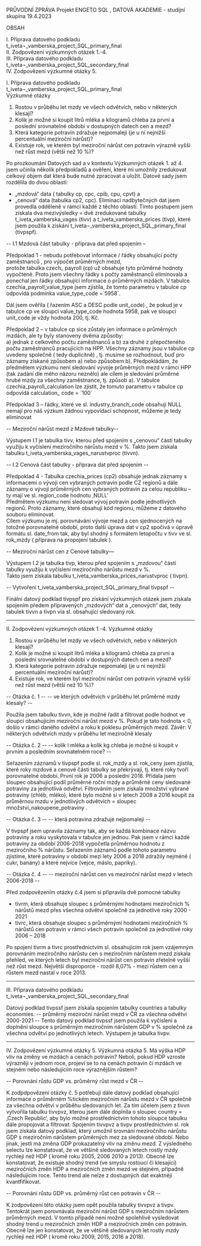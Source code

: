 PRŮVODNÍ ZPRÁVA
Projekt ENGETO SQL , DATOVÁ AKADEMIE - studijní skupina  19.4.2023

OBSAH

I.	Příprava datového podkladu   t_iveta¬_vamberska_project_SQL_primary_final   
II.	Zodpovězení výzkumných otázek 1.-4.       
III.	Příprava datového podkladu   t_iveta¬_vamberska_project_SQL_secondary_final   
IV.	Zodpovězení výzkumné otázky 5.


I.	Příprava datového podkladu   t_iveta¬_vamberska_project_SQL_primary_final   
Výzkumné otázky
1.	Rostou v průběhu let mzdy ve všech odvětvích, nebo v některých klesají?
2.	Kolik je možné si koupit litrů mléka a kilogramů chleba za první a poslední srovnatelné období v dostupných datech cen a mezd?
3.	Která kategorie potravin zdražuje nejpomaleji (je u ní nejnižší percentuální meziroční nárůst)?
4.	Existuje rok, ve kterém byl meziroční nárůst cen potravin výrazně vyšší než růst mezd (větší než 10 %)?

Po prozkoumání Datových sad a v kontextu Výzkumných otázek 1. až 4. jsem učinila několik předpokladů a ověření, 
které mi umožnily zredukovat celkový objem dat která bude nutné zpracovat a uložit.
Datové sady jsem rozdělila do dvou oblastí:  
-	„mzdová“ data ( tabulky cp, cpc, cpib, cpu, cpvt)   a 
-	„cenová“ data (tabulka cp2, cpc). 
Eliminaci nadbytečných dat jsem provedla odděleně v rámci každé z těchto oblastí. 
Tímto postupem jsem získala dva mezivýsledky = dvě  zredukované tabulky  t_iveta_vamberska_vages (tivv) a t_iveta_vamberska_prices (tivp),
které jsem použila k získání t_iveta¬_vamberska_project_SQL_primary_final (tivpspf).



-- I.1 Mzdová část tabulky - příprava dat před spojením –

Předpoklad 1 - nebudu potřebovat informace / řádky obsahující počty zaměstnanců , pro výpočet průměrných mezd,  
protože tabulka czech_ payroll (cp) už obsahuje tyto průměrné hodnoty vypočtené.
Proto jsem všechny řádky s počty zaměstnanců eliminovala a ponechal jen řádky obsahující informace o průměrných mzdách. 
V tabulce czechia_payroll_value_type  jsem zjistila, že tomto parametru v tabulce cp odpovídá podmínka   value_type_code =´5958´.

Dál jsem ověřila ( řazením ASC a DESC podle unit_code) , že pokud je v tabulce cp ve sloupci value_type_code   hodnota 5958, 
pak ve sloupci   unit_code   je vždy hodnota 200, tj. Kč.

Předpoklad 2 –   v tabulce cp sice zůstaly jen informace o průměrných mzdách, ale ty byly stanoveny dvěma způsoby:      
 a) jednak z celkového počtu zaměstnanců a 
 b)  za druhé z přepočteného počtu zaměstnanců pracujících na HPP. 
Všechny záznamy  jsou v tabulce cp uvedeny společně ( tedy duplicitně) , tj. musíme se rozhodnout, buď pro záznamy získané způsobem  a) nebo způsobem b).
Předpokládám, že předmětem výzkumu není sledování vývoje průměrných mezd v rámci HPP (tak zadání dle mého názoru neznělo) 
ale cílem je sledování průměrné hrubé mzdy  za všechny zaměstnance, tj. způsob a). 
V tabulce  czechia_payroll_calculation  lze zjistit, že tomuto parametru v  tabulce cp  odpovídá calculation_ code = ´100´

Předpoklad 3 – řádky, které ve sl.   industry_branch_code    obsahují NULL nemají pro náš výzkum žádnou vypovídací schopnost, můžeme je tedy eliminovat


-- Meziroční nárůst mezd z Mzdové tabulky--

Výstupem I.1 je tabulka tivv, kterou před spojením s „cenovou“ částí tabulky využiju k vyčíslení meziročního nárůstu mezd v %. 
Takto jsem získala  tabulku t_iveta_vamberska_vages_narustvproc (tivvn).


-- I.2 Cenová část tabulky - příprava dat před spojením --

Předpoklad 4 - Tabulka  czechia_prices (cp2)  obsahuje jednak záznamy s informacemi o vývoji cen vybraných potravin podle CZ regionů 
a dále záznamy o vývoji průměrných cen vybraných potravin za celou republiku – ty mají ve sl. region_code hodnotu  ‚NULL‘  
Předmětem výzkumu není sledovat vývoj potravin  podle jednotlivých regionů. Proto záznamy, které obsahují kód regionu, můžeme z datového souboru eliminovat.   
Cílem výzkumu je mj. porovnávání vývoje mezd a cen sjednocených na totožné porovnatelné období,  proto další úprava dat v cp2 spočívá 
v úpravě formátu sl. date_from tak, aby byl shodný s formátem letopočtu  v   tivv   ve sl.  rok_mzdy   ( příprava na propojení tabulek ).

-- Meziroční nárůst cen z Cenové tabulky—

Výstupem I.2 je tabulka tivp, kterou před spojením s „mzdovou“ částí tabulky využiju k vyčíslení meziročního nárůstu mezd v %.  
Takto jsem získala tabulku t_iveta_vamberska_prices_narustvproc ( tivpn).


-- Vytvoření t_iveta_vamberska_project_SQL_primary_final tivpspf --

Finální datový podklad tivpspf  pro získání výzkumných otázek jsem získala spojením předem připravených „mzdových“ dat  a „cenových“ dat, 
tedy tabulek  tivvn  a  tivpn via sl. obsahující sledovaný rok.

-----------------------------------------------------------------------------------------------------------------

II.	Zodpovězení výzkumných otázek 1.-4.
Výzkumné otázky
1.	Rostou v průběhu let mzdy ve všech odvětvích, nebo v některých klesají?
2.	Kolik je možné si koupit litrů mléka a kilogramů chleba za první a poslední srovnatelné období v dostupných datech cen a mezd?
3.	Která kategorie potravin zdražuje nejpomaleji (je u ní nejnižší percentuální meziroční nárůst)?
4.	Existuje rok, ve kterém byl meziroční nárůst cen potravin výrazně vyšší než růst mezd (větší než 10 %)?

-- Otázka č. 1 --
-- ve kterých odvětvích v průběhu let průměrné mzdy klesaly? --

Použila jsem tabulku tivvn, kde je možné řadit a filtrovat podle hodnot  ve sloupci obsahujícím meziroční nárůst mezd v %. Pokud je tato hodnota < 0, 
došlo v rámci daného odvětví a roku k poklesu průměrných mezd. 
Závěr: V některých odvětvích mzdy v průběhu let meziročně klesaly

-- Otázka č. 2 --
-- kolik l mléka a kolik kg chleba je možné si koupit v prvním a posledním    srovnatelném roce? --

Seřazením záznamů v  tivpspf  podle sl. rok_mzdy a sl. rok_ceny  jsem zjistila, které roky mzdové a cenové části tabulky se překrývají, 
tj. které roky tvoří porovnatelné období. 
První rok je  2006 a  poslední  2018.
Přidala jsem sloupec obsahující podíl průměrné roční mzdy a průměrné ceny sledované  potraviny za jednotlivá odvětví. 
Filtrováním  jsem získala množství vybrané potraviny (chléb, mléko), které bylo možné si v letech 2008 a 2016 koupit za průměrnou mzdu 
v  jednotlivých odvětvích = sloupec množství_nakoupene_potraviny .

-- Otázka č. 3 --
-- která potravina zdražuje nejpomaleji --

V tivpspf jsem upravila záznamy tak, aby se každá kombinace  názvu potraviny a roku vyskytovala v tabulce jen jednou. 
Pak jsem v rámci každé potraviny za období 2006-2018 vypočetla průměrnou hodnotu z meziročního % nárůstu. 
Seřazením záznamů podle tohoto parametru zjistíme, které potraviny v období mezi lety 2006 a 2018 zdražily nejméně ( cukr, banány) 
a které nejvíce (vejce, máslo, papriky). 
 
-- Otázka č. 4 --
-- meziroční nárůst cen vs meziroční nárůst mezd v letech 2006-2018 --

Před zodpovězením otázky č.4 jsem si připravila dvě pomocné tabulky 
-	tivrm, která obsahuje  sloupec s průměrnými hodnotami  meziročních % nárůstů mezd přes všechna odvětví společně za jednotlivé roky 2000 - 2021
-	tivrc, která obsahuje sloupec s průměrnými hodnotami meziročních % nárůstů cen potravin v rámci všech potravin společně za jednotlivé roky 2006 – 2018 

Po spojení tivrm a tivrc prostřednictvím sl. obsahujícím rok jsem vzájemným porovnáním  meziročního nárůstu cen s meziročním nárůstem mezd získala přehled, 
ve kterých letech byl meziroční nárůst cen potravin zřetelně vyšší než růst mezd. Největší disproporce - rozdíl  8,07% -  mezi růstem cen a  růstem mezd nastal v roce 2013.

-----------------------------------------------------------------------------------------------------------------

III.	Příprava datového podkladu   t_iveta¬_vamberska_project_SQL_secondary_final  

Datový podklad tivpssf jsem získala spojením tabulky countries a tabulky economies. 
-- průměrný meziroční nárůst mezd v ČR za všechna odvětví 2000-2021 --
Tento datový podklad tivpssf jsem použila k vyčíslení a doplnění sloupce s průměrným meziročním nárůstem GDP v % společně za všechna odvětví po jednotlivých letech. 
Výstupem je tabulka tivpv.

-----------------------------------------------------------------------------------------------------------------


IV.	Zodpovězení výzkumné otázky 5.
Výzkumná otázka
5.	Má výška HDP vliv na změny ve mzdách a cenách potravin? Neboli, pokud HDP vzroste výrazněji v jednom roce, projeví se to na cenách potravin či mzdách 
ve stejném nebo následujícím roce výraznějším růstem?


-- Porovnání růstu GDP vs. průměrný růst mezd v ČR --

K zodpdpovězení otázky č. 5 potřebuji dále datový podklad obsahující informace  o průměrném %tickém meziročním nárůstu mezd v ČR  společně za všechna odvětví v průběhu sledovaných let. 
Za tím účelem jsem z tivvn vytvořila tabulku tivvpvz, kterou jsem dále doplnila o sloupec country = ‚Czech Republic‘, aby bylo možné prostřednictvím tohoto sloupce tabulku dále propojovat a filtrovat.
Spojením tivvpvz  a tivpv  prostřednictvím sl. rok jsem získala  datový podklad, který umožnil srovnání  meziročního nárůstu GDP s meziročním nárůstem průměrných mez za sledované období. 
Nebo jinak, jestli má změna GDP prokazatelný vliv na změnu mezd.
Z výsledného selectu lze konstatovat, že ve většině sledovaných letech rostly mzdy rychleji než HDP ( kromě roku 2005, 2006 2010 a 2013).
Obecně lze konstatovat, že existuje shodný trend (ve smyslu rostoucí či klesající) meziročních změn HDP a meziročních změn mezd ve stejném, případně následujícím roce. 
Tento trend ale nelze z dostupných dat exaktněji kvantfifikovat.  

-- Porovnání růstu GDP vs. průměrný růst cen potravin  v ČR  --

K zodpovězení této otázky jsem opět použila tabulky tivvpvz a tivpv. Tentokrát jsem porovnávala meziroční nárůst GDP s meziročním nárůstem průměrných mezd.
V tomto případě není možné spolehlivě vysledovat shodný trend u meziročních změn HDP a meziročních změn cen potravin. Obecně lze jen konstatovat, 
že ve většině sledovaných let rostly mzdy rychleji než HDP  ( kromě roku 2009, 2015, 2016 a 2018).




